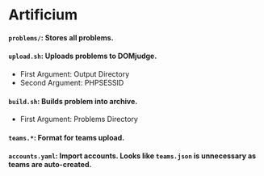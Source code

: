 # Artificium

#### `problems/`: Stores all problems.

#### `upload.sh`: Uploads problems to DOMjudge.
- First Argument: Output Directory
- Second Argument: PHPSESSID

#### `build.sh`: Builds problem into archive.
- First Argument: Problems Directory

#### `teams.*`: Format for teams upload.

#### `accounts.yaml`: Import accounts. Looks like `teams.json` is unnecessary as teams are auto-created.
